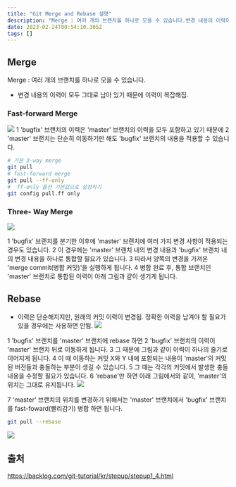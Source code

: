 ```yaml
---
title: "Git Merge and Rebase 설명"
description: "Merge : 여러 개의 브랜치를 하나로 모을 수 있습니다.변경 내용의 이력이 모두 그대로 남아 있기 때문에 이력이 복잡해짐.1 'bugfix' 브랜치의 이력은 'master' 브랜치의 이력을 모두 포함하고 있기 때문에2 'master' 브랜치는 단순히 이동하기만 해도"
date: 2023-02-24T00:54:10.305Z
tags: []
---
```

## Merge 
Merge : 여러 개의 브랜치를 하나로 모을 수 있습니다.
- 변경 내용의 이력이 모두 그대로 남아 있기 때문에 이력이 복잡해짐.
### Fast-forward Merge
![](/images/518788d5-53b3-4a2b-a744-864c5f507b4f-image.png)
1 'bugfix' 브랜치의 이력은 'master' 브랜치의 이력을 모두 포함하고 있기 때문에
2 'master' 브랜치는 단순히 이동하기만 해도 'bugfix' 브랜치의 내용을 적용할 수 있습니다. 
```bash
# 기본 3-way merge
git pull
# fast-forward merge
git pull --ff-only
#  ff-only 옵션 기본값으로 설정하기
git config pull.ff only
```
### Three- Way Merge
![](/images/4c8a90c7-6a19-40a9-a226-3ef7f18d02a5-image.png)

1 'bugfix' 브랜치를 분기한 이후에 'master' 브랜치에 여러 가지 변경 사항이 적용되는 경우도 있습니다. 
2 이 경우에는 'master' 브랜치 내의 변경 내용과 'bugfix' 브랜치 내의 변경 내용을 하나로 통합할 필요가 있습니다.
3 따라서 양쪽의 변경을 가져온 'merge commit(병합 커밋)'을 실행하게 됩니다. 
4 병합 완료 후, 통합 브랜치인 'master' 브랜치로 통합된 이력이 아래 그림과 같이 생기게 됩니다.

## Rebase
- 이력은 단순해지지만, 원래의 커밋 이력이 변경됨. 정확한 이력을 남겨야 할 필요가 있을 경우에는 사용하면 안됨.
![](/images/5d7701e6-8bc7-4685-8052-d14690412af6-image.png)

1 'bugfix' 브랜치를 'master' 브랜치에 rebase 하면
2 'bugfix' 브랜치의 이력이 'master' 브랜치 뒤로 이동하게 됩니다. 
3 그 때문에 그림과 같이 이력이 하나의 줄기로 이어지게 됩니다.
4 이 때 이동하는 커밋 X와 Y 내에 포함되는 내용이 'master'의 커밋된 버전들과 충돌하는 부분이 생길 수 있습니다. 
5 그 때는 각각의 커밋에서 발생한 충돌 내용을 수정할 필요가 있습니다.
6 'rebase'만 하면 아래 그림에서와 같이, 'master'의 위치는 그대로 유지됩니다. 
![](/images/9b84f00c-1068-44ed-8e4a-05231071ba27-image.png)

7 'master' 브랜치의 위치를 변경하기 위해서는 'master' 브랜치에서 'bugfix' 브랜치를 fast-foward(빨리감기) 병합 하면 됩니다.

```bash
git pull --rebase
```

![](/images/bade77e4-7387-4a83-89b7-8d919939eb4c-image.png)

## 출처
https://backlog.com/git-tutorial/kr/stepup/stepup1_4.html